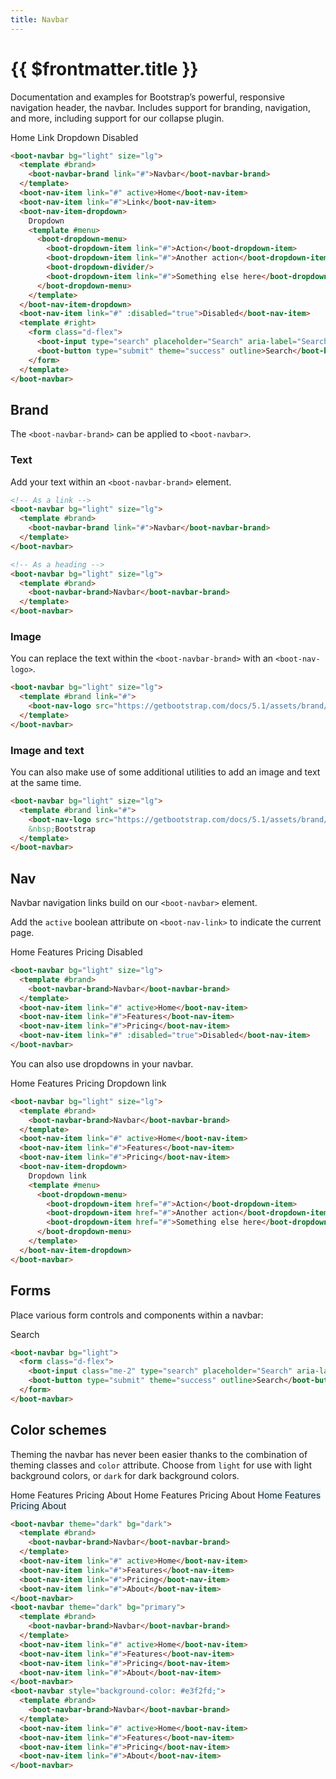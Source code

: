 ```yaml
---
title: Navbar
---
```


# {{ $frontmatter.title }}

Documentation and examples for Bootstrap’s powerful, responsive navigation header, the navbar. Includes support for branding, navigation, and more, including support for our collapse plugin.

<div class="example">
  <boot-navbar bg="light" size="lg">
    <template #brand>
      <boot-navbar-brand link="#">Navbar</boot-navbar-brand>
    </template>
    <boot-nav-item link="#" active>Home</boot-nav-item>
    <boot-nav-item link="#">Link</boot-nav-item>
    <boot-nav-item-dropdown>
      Dropdown
      <template #menu>
        <boot-dropdown-menu>
          <boot-dropdown-item link="#">Action</boot-dropdown-item>
          <boot-dropdown-item link="#">Another action</boot-dropdown-item>
          <boot-dropdown-divider/>
          <boot-dropdown-item link="#">Something else here</boot-dropdown-item>
        </boot-dropdown-menu>
      </template>
    </boot-nav-item-dropdown>
    <boot-nav-item link="#" :disabled="true">Disabled</boot-nav-item>
    <template #right>
      <form class="d-flex">
        <boot-input type="search" placeholder="Search" aria-label="Search" class="me-2"/>
        <boot-button type="submit" theme="success" outline>Search</boot-button>
      </form>
    </template>
  </boot-navbar>
</div>

```html
<boot-navbar bg="light" size="lg">
  <template #brand>
    <boot-navbar-brand link="#">Navbar</boot-navbar-brand>
  </template>
  <boot-nav-item link="#" active>Home</boot-nav-item>
  <boot-nav-item link="#">Link</boot-nav-item>
  <boot-nav-item-dropdown>
    Dropdown
    <template #menu>
      <boot-dropdown-menu>
        <boot-dropdown-item link="#">Action</boot-dropdown-item>
        <boot-dropdown-item link="#">Another action</boot-dropdown-item>
        <boot-dropdown-divider/>
        <boot-dropdown-item link="#">Something else here</boot-dropdown-item>
      </boot-dropdown-menu>
    </template>
  </boot-nav-item-dropdown>
  <boot-nav-item link="#" :disabled="true">Disabled</boot-nav-item>
  <template #right>
    <form class="d-flex">
      <boot-input type="search" placeholder="Search" aria-label="Search" class="me-2"/>
      <boot-button type="submit" theme="success" outline>Search</boot-button>
    </form>
  </template>
</boot-navbar>
```

## Brand

The ```<boot-navbar-brand>``` can be applied to ```<boot-navbar>```.

### Text

Add your text within an ```<boot-navbar-brand>``` element.

<div class="example">
  <boot-navbar bg="light" size="lg">
    <template #brand>
      <boot-navbar-brand link="#">Navbar</boot-navbar-brand>
    </template>
  </boot-navbar>
  <boot-navbar bg="light" size="lg">
    <template #brand>
      <boot-navbar-brand>Navbar</boot-navbar-brand>
    </template>
  </boot-navbar>
</div>

```html
<!-- As a link -->
<boot-navbar bg="light" size="lg">
  <template #brand>
    <boot-navbar-brand link="#">Navbar</boot-navbar-brand>
  </template>
</boot-navbar>

<!-- As a heading -->
<boot-navbar bg="light" size="lg">
  <template #brand>
    <boot-navbar-brand>Navbar</boot-navbar-brand>
  </template>
</boot-navbar>
```

### Image

You can replace the text within the ```<boot-navbar-brand>``` with an ```<boot-nav-logo>```.

<div class="example">
  <boot-navbar bg="light" size="lg">
    <template #brand link="#">
      <boot-nav-logo src="https://getbootstrap.com/docs/5.1/assets/brand/bootstrap-logo.svg"/>
    </template>
  </boot-navbar>
</div>

```html
<boot-navbar bg="light" size="lg">
  <template #brand link="#">
    <boot-nav-logo src="https://getbootstrap.com/docs/5.1/assets/brand/bootstrap-logo.svg"/>
  </template>
</boot-navbar>
```

### Image and text

You can also make use of some additional utilities to add an image and text at the same time.

<div class="example">
  <boot-navbar bg="light" size="lg">
    <template #brand link="#">
      <boot-nav-logo src="https://getbootstrap.com/docs/5.1/assets/brand/bootstrap-logo.svg"/>
      &nbsp;Bootstrap
    </template>
  </boot-navbar>
</div>

```html
<boot-navbar bg="light" size="lg">
  <template #brand link="#">
    <boot-nav-logo src="https://getbootstrap.com/docs/5.1/assets/brand/bootstrap-logo.svg"/>
    &nbsp;Bootstrap
  </template>
</boot-navbar>
```

## Nav

Navbar navigation links build on our ```<boot-navbar>``` element.

Add the ```active``` boolean attribute on ```<boot-nav-link>``` to indicate the current page.

<div class="example">
  <boot-navbar bg="light" size="lg">
    <template #brand>
      <boot-navbar-brand>Navbar</boot-navbar-brand>
    </template>
    <boot-nav-item link="#" active>Home</boot-nav-item>
    <boot-nav-item link="#">Features</boot-nav-item>
    <boot-nav-item link="#">Pricing</boot-nav-item>
    <boot-nav-item link="#" :disabled="true">Disabled</boot-nav-item>
  </boot-navbar>
</div>

```html
<boot-navbar bg="light" size="lg">
  <template #brand>
    <boot-navbar-brand>Navbar</boot-navbar-brand>
  </template>
  <boot-nav-item link="#" active>Home</boot-nav-item>
  <boot-nav-item link="#">Features</boot-nav-item>
  <boot-nav-item link="#">Pricing</boot-nav-item>
  <boot-nav-item link="#" :disabled="true">Disabled</boot-nav-item>
</boot-navbar>
```

You can also use dropdowns in your navbar.

<div class="example">
  <boot-navbar bg="light" size="lg">
    <template #brand>
      <boot-navbar-brand>Navbar</boot-navbar-brand>
    </template>
    <boot-nav-item link="#" active>Home</boot-nav-item>
    <boot-nav-item link="#">Features</boot-nav-item>
    <boot-nav-item link="#">Pricing</boot-nav-item>
    <boot-nav-item-dropdown>
      Dropdown link
      <template #menu>
        <boot-dropdown-menu>
          <boot-dropdown-item href="#">Action</boot-dropdown-item>
          <boot-dropdown-item href="#">Another action</boot-dropdown-item>
          <boot-dropdown-item href="#">Something else here</boot-dropdown-item>
        </boot-dropdown-menu>
      </template>
    </boot-nav-item-dropdown>
  </boot-navbar>
</div>

```html
<boot-navbar bg="light" size="lg">
  <template #brand>
    <boot-navbar-brand>Navbar</boot-navbar-brand>
  </template>
  <boot-nav-item link="#" active>Home</boot-nav-item>
  <boot-nav-item link="#">Features</boot-nav-item>
  <boot-nav-item link="#">Pricing</boot-nav-item>
  <boot-nav-item-dropdown>
    Dropdown link
    <template #menu>
      <boot-dropdown-menu>
        <boot-dropdown-item href="#">Action</boot-dropdown-item>
        <boot-dropdown-item href="#">Another action</boot-dropdown-item>
        <boot-dropdown-item href="#">Something else here</boot-dropdown-item>
      </boot-dropdown-menu>
    </template>
  </boot-nav-item-dropdown>
</boot-navbar>
```

## Forms

Place various form controls and components within a navbar:

<div class="example">
  <boot-navbar bg="light">
    <form class="d-flex">
      <boot-input class="me-2" type="search" placeholder="Search" aria-label="Search"/>
      <boot-button type="submit" theme="success" outline>Search</boot-button>
    </form>
  </boot-navbar>
</div>

```html
<boot-navbar bg="light">
  <form class="d-flex">
    <boot-input class="me-2" type="search" placeholder="Search" aria-label="Search"/>
    <boot-button type="submit" theme="success" outline>Search</boot-button>
  </form>
</boot-navbar>
```

## Color schemes

Theming the navbar has never been easier thanks to the combination of theming classes and ```color``` attribute. Choose from ```light``` for use with light background colors, or ```dark``` for dark background colors.

<div class="example">
  <boot-navbar theme="dark" bg="dark">
    <template #brand>
      <boot-navbar-brand>Navbar</boot-navbar-brand>
    </template>
    <boot-nav-item link="#" active>Home</boot-nav-item>
    <boot-nav-item link="#">Features</boot-nav-item>
    <boot-nav-item link="#">Pricing</boot-nav-item>
    <boot-nav-item link="#">About</boot-nav-item>
  </boot-navbar>
  <boot-navbar theme="dark" bg="primary">
    <template #brand>
      <boot-navbar-brand>Navbar</boot-navbar-brand>
    </template>
    <boot-nav-item link="#" active>Home</boot-nav-item>
    <boot-nav-item link="#">Features</boot-nav-item>
    <boot-nav-item link="#">Pricing</boot-nav-item>
    <boot-nav-item link="#">About</boot-nav-item>
  </boot-navbar>
  <boot-navbar style="background-color: #e3f2fd;">
    <template #brand>
      <boot-navbar-brand>Navbar</boot-navbar-brand>
    </template>
    <boot-nav-item link="#" active>Home</boot-nav-item>
    <boot-nav-item link="#">Features</boot-nav-item>
    <boot-nav-item link="#">Pricing</boot-nav-item>
    <boot-nav-item link="#">About</boot-nav-item>
  </boot-navbar>
</div>

```html
<boot-navbar theme="dark" bg="dark">
  <template #brand>
    <boot-navbar-brand>Navbar</boot-navbar-brand>
  </template>
  <boot-nav-item link="#" active>Home</boot-nav-item>
  <boot-nav-item link="#">Features</boot-nav-item>
  <boot-nav-item link="#">Pricing</boot-nav-item>
  <boot-nav-item link="#">About</boot-nav-item>
</boot-navbar>
<boot-navbar theme="dark" bg="primary">
  <template #brand>
    <boot-navbar-brand>Navbar</boot-navbar-brand>
  </template>
  <boot-nav-item link="#" active>Home</boot-nav-item>
  <boot-nav-item link="#">Features</boot-nav-item>
  <boot-nav-item link="#">Pricing</boot-nav-item>
  <boot-nav-item link="#">About</boot-nav-item>
</boot-navbar>
<boot-navbar style="background-color: #e3f2fd;">
  <template #brand>
    <boot-navbar-brand>Navbar</boot-navbar-brand>
  </template>
  <boot-nav-item link="#" active>Home</boot-nav-item>
  <boot-nav-item link="#">Features</boot-nav-item>
  <boot-nav-item link="#">Pricing</boot-nav-item>
  <boot-nav-item link="#">About</boot-nav-item>
</boot-navbar>
```